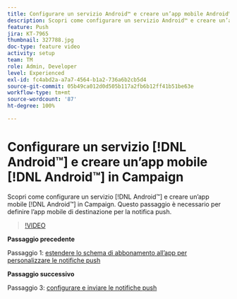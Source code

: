 ```yaml
---
title: Configurare un servizio Android™ e creare un’app mobile Android™ in Campaign
description: Scopri come configurare un servizio Android™ e creare un’app mobile Android™ in Campaign.
feature: Push
jira: KT-7965
thumbnail: 327788.jpg
doc-type: feature video
activity: setup
team: TM
role: Admin, Developer
level: Experienced
exl-id: fc4abd2a-a7a7-4564-b1a2-736a6b2cb5d4
source-git-commit: 05b49ca012d0d505b117a2fb6b12ff41b51be63e
workflow-type: tm+mt
source-wordcount: '87'
ht-degree: 100%

---
```


# Configurare un servizio [!DNL Android™] e creare un’app mobile [!DNL Android™] in Campaign

Scopri come configurare un servizio [!DNL Android™] e creare un’app mobile [!DNL Android™] in Campaign. Questo passaggio è necessario per definire l’app mobile di destinazione per la notifica push.

>[!VIDEO](https://video.tv.adobe.com/v/327788?quality=12&learn=on)

**Passaggio precedente**

Passaggio 1: [estendere lo schema di abbonamento all’app per personalizzare le notifiche push](/help/tutorial-get-started-with-push-notifications-for-android/extend-the-app-subscription-schema.md)

**Passaggio successivo**

Passaggio 3: [configurare e inviare le notifiche push](/help/tutorial-get-started-with-push-notifications-for-android/configure-and-send-push-notifications.md)
